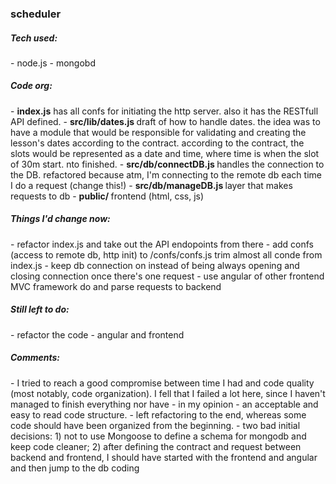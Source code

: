 <h3>scheduler</h3>

<h5>Tech used:</h5>
- node.js
- mongobd 

<h5>Code org:</h5>
- <b>index.js</b> has all confs for initiating the http server. also it has the RESTfull API defined.
- <b> src/lib/dates.js </b> draft of how to handle dates. the idea was to have a module that would be responsible for validating and creating the lesson's dates according to the contract. according to the contract, the slots would be represented as a date and time, where time is when the slot of 30m start. nto finished. 
- <b> src/db/connectDB.js </b> handles the connection to the DB. refactored because atm, I'm connecting to the remote db each time I do a request (change this!)
- <b> src/db/manageDB.js </b> layer that makes requests to db
- <b> public/ </b> frontend (html, css, js)  


<h5>Things I'd change now:</h5>
- refactor index.js and take out the API endopoints from there
- add confs (access to remote db, http init) to /confs/confs.js trim almost all conde from index.js
- keep db connection on instead of being always opening and closing connection once there's one request
- use angular of other frontend MVC framework do and parse requests to backend 


<h5>Still left to do:</h5>
- refactor the code
- angular and frontend


<h5>Comments:</h5>
- I tried to reach a good compromise between time I had and code quality (most notably, code organization). I fell that I failed a lot here, since I haven't managed to finish everything nor have - in my opinion - an acceptable and easy to read code structure.
- left refactoring to the end, whereas some code should have been organized from the beginning. 
- two bad initial decisions: 1) not to use Mongoose to define a schema for mongodb and keep code cleaner; 2) after defining the contract and request between backend and frontend, I should have started with the frontend and angular and then jump to the db coding
